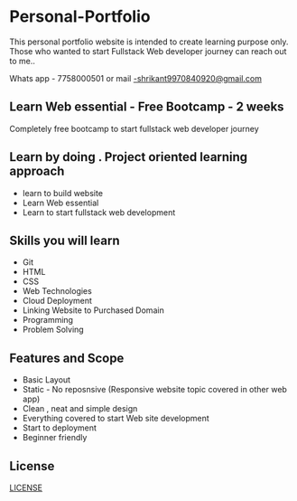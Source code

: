 # Personal-Portfolio

This personal portfolio website is intended to create learning purpose only. Those who wanted to start Fullstack Web developer journey can reach out to me..

Whats app - 7758000501 or mail -shrikant9970840920@gmail.com

## Learn Web essential - Free Bootcamp - 2 weeks
Completely free bootcamp to start fullstack web developer journey

## Learn by doing . Project oriented learning approach
- learn to build website
- Learn Web essential
- Learn to start fullstack web development

## Skills you will learn
- Git 
- HTML
- CSS
- Web Technologies
- Cloud Deployment
- Linking Website to Purchased Domain
- Programming
- Problem Solving

## Features and Scope
- Basic Layout
- Static - No reposnsive (Responsive website topic covered in other web app)
- Clean , neat and simple design
- Everything covered to start Web site development
- Start to deployment
- Beginner friendly 

## License
<a href="./LICENSE.txt" />LICENSE</a>

